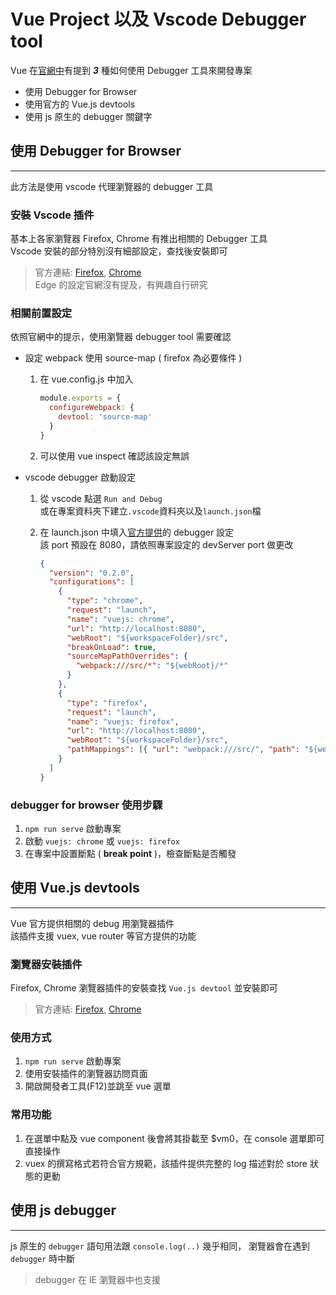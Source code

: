 # Vue Project 以及 Vscode Debugger tool

Vue 在[官網中][vue]有提到 ***3*** 種如何使用 Debugger 工具來開發專案

* 使用 Debugger for Browser
* 使用官方的 Vue.js devtools
* 使用 js 原生的 debugger 關鍵字

## 使用 Debugger for Browser

---

此方法是使用 vscode 代理瀏覽器的 debugger 工具  

### 安裝 Vscode 插件

基本上各家瀏覽器 Firefox, Chrome 有推出相關的 Debugger 工具  
Vscode 安裝的部分特別沒有細部設定，查找後安裝即可

> 官方連結: [Firefox][firefox-debugger], [Chrome][chrome-debugger]  
> Edge 的設定官網沒有提及，有興趣自行研究

### 相關前置設定

依照官網中的提示，使用瀏覽器 debugger tool 需要確認

* 設定 webpack 使用 source-map \( firefox 為必要條件 \)
    1. 在 vue.config.js 中加入

        ```js
        module.exports = {
          configureWebpack: {
            devtool: 'source-map'
          }
        }
        ```

    1. 可以使用 vue inspect 確認該設定無誤

* vscode debugger 啟動設定
    1. 從 vscode 點選 `Run and Debug`  
    或在專案資料夾下建立`.vscode`資料夾以及`launch.json`檔

    1. 在 launch.json 中填入[官方提供][vue]的 debugger 設定  
    該 port 預設在 8080，請依照專案設定的 devServer port 做更改

        ```json
        {
          "version": "0.2.0",
          "configurations": [
            {
              "type": "chrome",
              "request": "launch",
              "name": "vuejs: chrome",
              "url": "http://localhost:8080",
              "webRoot": "${workspaceFolder}/src",
              "breakOnLoad": true,
              "sourceMapPathOverrides": {
                "webpack:///src/*": "${webRoot}/*"
              }
            },
            {
              "type": "firefox",
              "request": "launch",
              "name": "vuejs: firefox",
              "url": "http://localhost:8080",
              "webRoot": "${workspaceFolder}/src",
              "pathMappings": [{ "url": "webpack:///src/", "path": "${webRoot}/" }]
            }
          ]
        }
        ```

### debugger for browser 使用步驟

1. `npm run serve` 啟動專案
1. 啟動 `vuejs: chrome` 或 `vuejs: firefox`
1. 在專案中設置斷點 \( **break point** \)，檢查斷點是否觸發

## 使用 Vue.js devtools

---

Vue 官方提供相關的 debug 用瀏覽器插件  
該插件支援 vuex, vue router 等官方提供的功能

### 瀏覽器安裝插件

Firefox, Chrome 瀏覽器插件的安裝查找 `Vue.js devtool` 並安裝即可

> 官方連結: [Firefox][firefox-vue-extension], [Chrome][chrome-vue-extension]

### 使用方式

1. `npm run serve` 啟動專案
1. 使用安裝插件的瀏覽器訪問頁面
1. 開啟開發者工具\(F12\)並跳至 vue 選單

### 常用功能

1. 在選單中點及 vue component 後會將其掛載至 $vm0，在 console 選單即可直接操作
1. vuex 的撰寫格式若符合官方規範，該插件提供完整的 log 描述對於 store 狀態的更動

## 使用 js debugger

---

js 原生的 `debugger` 語句用法跟 `console.log(..)` 幾乎相同，
瀏覽器會在遇到 `debugger` 時中斷

> debugger 在 IE 瀏覽器中也支援

<!-- Links -->
[vue]:<https://vuejs.org/v2/cookbook/debugging-in-vscode.html>
[firefox-debugger]:<https://marketplace.visualstudio.com/items?itemName=firefox-devtools.vscode-firefox-debug>
[chrome-debugger]:<https://marketplace.visualstudio.com/items?itemName=msjsdiag.debugger-for-chrome>
[firefox-vue-extension]: <https://addons.mozilla.org/zh-TW/firefox/addon/vue-js-devtools>
[chrome-vue-extension]: <https://chrome.google.com/webstore/detail/vuejs-devtools/nhdogjmejiglipccpnnnanhbledajbpd>
